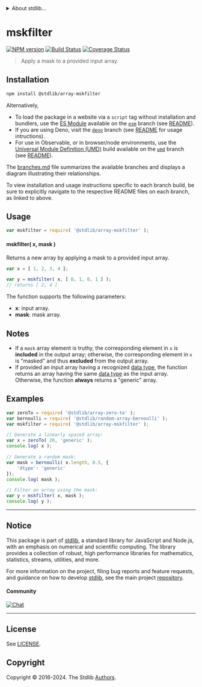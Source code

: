 <!--

@license Apache-2.0

Copyright (c) 2024 The Stdlib Authors.

Licensed under the Apache License, Version 2.0 (the "License");
you may not use this file except in compliance with the License.
You may obtain a copy of the License at

   http://www.apache.org/licenses/LICENSE-2.0

Unless required by applicable law or agreed to in writing, software
distributed under the License is distributed on an "AS IS" BASIS,
WITHOUT WARRANTIES OR CONDITIONS OF ANY KIND, either express or implied.
See the License for the specific language governing permissions and
limitations under the License.

-->


<details>
  <summary>
    About stdlib...
  </summary>
  <p>We believe in a future in which the web is a preferred environment for numerical computation. To help realize this future, we've built stdlib. stdlib is a standard library, with an emphasis on numerical and scientific computation, written in JavaScript (and C) for execution in browsers and in Node.js.</p>
  <p>The library is fully decomposable, being architected in such a way that you can swap out and mix and match APIs and functionality to cater to your exact preferences and use cases.</p>
  <p>When you use stdlib, you can be absolutely certain that you are using the most thorough, rigorous, well-written, studied, documented, tested, measured, and high-quality code out there.</p>
  <p>To join us in bringing numerical computing to the web, get started by checking us out on <a href="https://github.com/stdlib-js/stdlib">GitHub</a>, and please consider <a href="https://opencollective.com/stdlib">financially supporting stdlib</a>. We greatly appreciate your continued support!</p>
</details>

# mskfilter

[![NPM version][npm-image]][npm-url] [![Build Status][test-image]][test-url] [![Coverage Status][coverage-image]][coverage-url] <!-- [![dependencies][dependencies-image]][dependencies-url] -->

> Apply a mask to a provided input array.

<section class="installation">

## Installation

```bash
npm install @stdlib/array-mskfilter
```

Alternatively,

-   To load the package in a website via a `script` tag without installation and bundlers, use the [ES Module][es-module] available on the [`esm`][esm-url] branch (see [README][esm-readme]).
-   If you are using Deno, visit the [`deno`][deno-url] branch (see [README][deno-readme] for usage intructions).
-   For use in Observable, or in browser/node environments, use the [Universal Module Definition (UMD)][umd] build available on the [`umd`][umd-url] branch (see [README][umd-readme]).

The [branches.md][branches-url] file summarizes the available branches and displays a diagram illustrating their relationships.

To view installation and usage instructions specific to each branch build, be sure to explicitly navigate to the respective README files on each branch, as linked to above.

</section>

<section class="usage">

## Usage

```javascript
var mskfilter = require( '@stdlib/array-mskfilter' );
```

#### mskfilter( x, mask )

Returns a new array by applying a mask to a provided input array.

```javascript
var x = [ 1, 2, 3, 4 ];

var y = mskfilter( x, [ 0, 1, 0, 1 ] );
// returns [ 2, 4 ]
```

The function supports the following parameters:

-   **x**: input array.
-   **mask**: mask array.

</section>

<!-- /.usage -->

<section class="notes">

## Notes

-   If a `mask` array element is truthy, the corresponding element in `x` is **included** in the output array; otherwise, the corresponding element in `x` is "masked" and thus **excluded** from the output array.
-   If provided an input array having a recognized [data type][@stdlib/array/dtypes], the function returns an array having the same [data type][@stdlib/array/dtypes] as the input array. Otherwise, the function **always** returns a "generic" array.

</section>

<!-- /.notes -->

<section class="examples">

## Examples

<!-- eslint no-undef: "error" -->

```javascript
var zeroTo = require( '@stdlib/array-zero-to' );
var bernoulli = require( '@stdlib/random-array-bernoulli' );
var mskfilter = require( '@stdlib/array-mskfilter' );

// Generate a linearly spaced array:
var x = zeroTo( 20, 'generic' );
console.log( x );

// Generate a random mask:
var mask = bernoulli( x.length, 0.5, {
    'dtype': 'generic'
});
console.log( mask );

// Filter an array using the mask:
var y = mskfilter( x, mask );
console.log( y );
```

</section>

<!-- /.examples -->

<!-- Section for related `stdlib` packages. Do not manually edit this section, as it is automatically populated. -->

<section class="related">

</section>

<!-- /.related -->

<!-- Section for all links. Make sure to keep an empty line after the `section` element and another before the `/section` close. -->


<section class="main-repo" >

* * *

## Notice

This package is part of [stdlib][stdlib], a standard library for JavaScript and Node.js, with an emphasis on numerical and scientific computing. The library provides a collection of robust, high performance libraries for mathematics, statistics, streams, utilities, and more.

For more information on the project, filing bug reports and feature requests, and guidance on how to develop [stdlib][stdlib], see the main project [repository][stdlib].

#### Community

[![Chat][chat-image]][chat-url]

---

## License

See [LICENSE][stdlib-license].


## Copyright

Copyright &copy; 2016-2024. The Stdlib [Authors][stdlib-authors].

</section>

<!-- /.stdlib -->

<!-- Section for all links. Make sure to keep an empty line after the `section` element and another before the `/section` close. -->

<section class="links">

[npm-image]: http://img.shields.io/npm/v/@stdlib/array-mskfilter.svg
[npm-url]: https://npmjs.org/package/@stdlib/array-mskfilter

[test-image]: https://github.com/stdlib-js/array-mskfilter/actions/workflows/test.yml/badge.svg?branch=v0.1.1
[test-url]: https://github.com/stdlib-js/array-mskfilter/actions/workflows/test.yml?query=branch:v0.1.1

[coverage-image]: https://img.shields.io/codecov/c/github/stdlib-js/array-mskfilter/main.svg
[coverage-url]: https://codecov.io/github/stdlib-js/array-mskfilter?branch=main

<!--

[dependencies-image]: https://img.shields.io/david/stdlib-js/array-mskfilter.svg
[dependencies-url]: https://david-dm.org/stdlib-js/array-mskfilter/main

-->

[chat-image]: https://img.shields.io/gitter/room/stdlib-js/stdlib.svg
[chat-url]: https://app.gitter.im/#/room/#stdlib-js_stdlib:gitter.im

[stdlib]: https://github.com/stdlib-js/stdlib

[stdlib-authors]: https://github.com/stdlib-js/stdlib/graphs/contributors

[umd]: https://github.com/umdjs/umd
[es-module]: https://developer.mozilla.org/en-US/docs/Web/JavaScript/Guide/Modules

[deno-url]: https://github.com/stdlib-js/array-mskfilter/tree/deno
[deno-readme]: https://github.com/stdlib-js/array-mskfilter/blob/deno/README.md
[umd-url]: https://github.com/stdlib-js/array-mskfilter/tree/umd
[umd-readme]: https://github.com/stdlib-js/array-mskfilter/blob/umd/README.md
[esm-url]: https://github.com/stdlib-js/array-mskfilter/tree/esm
[esm-readme]: https://github.com/stdlib-js/array-mskfilter/blob/esm/README.md
[branches-url]: https://github.com/stdlib-js/array-mskfilter/blob/main/branches.md

[stdlib-license]: https://raw.githubusercontent.com/stdlib-js/array-mskfilter/main/LICENSE

[@stdlib/array/dtypes]: https://github.com/stdlib-js/array-dtypes

</section>

<!-- /.links -->
